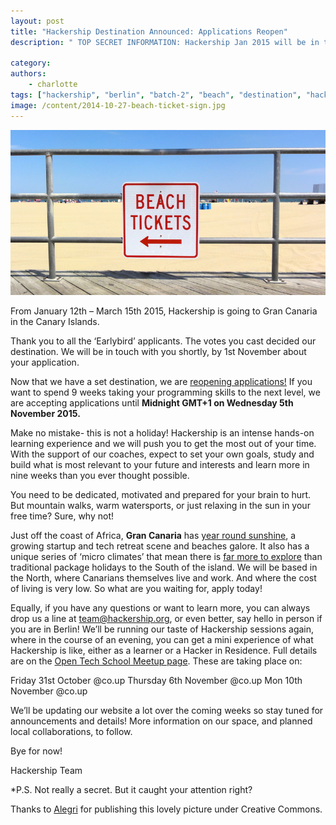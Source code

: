 ```yaml
---
layout: post
title: "Hackership Destination Announced: Applications Reopen"
description: " TOP SECRET INFORMATION: Hackership Jan 2015 will be in the Canary Islands. [Apply here](http://www.hackership.org/apply), or continue reading..."

category:
authors:
    - charlotte
tags: ["hackership", "berlin", "batch-2", "beach", "destination", "hackership on tour"]
image: /content/2014-10-27-beach-ticket-sign.jpg
---
```


![Hackership Destination Announced: Applications Reopen](/content/2014-10-27-beach-ticket-sign.jpg)

From January 12th – March 15th 2015, Hackership is going to Gran Canaria in the Canary Islands.
 
Thank you to all the ‘Earlybird’ applicants. The votes you cast decided our destination.  We will be in touch with you shortly, by 1st November about your application. 

Now that we have a set destination, we are [reopening applications!](http://wwww.hackership.org/apply) If you want to spend 9 weeks taking your programming skills to the next level, we are accepting applications until **Midnight GMT+1  on Wednesday 5th November 2015.** 

Make no mistake- this is not a holiday!  Hackership is an intense hands-on learning experience and we will push you to get the most out of your time. With the support of our coaches, expect to set your own goals, study and build what is most relevant to your future and interests and learn more in nine weeks than you ever thought possible. 

You need to be dedicated, motivated and prepared for your brain to hurt. But mountain walks, warm watersports, or just relaxing in the sun in your free time?  Sure, why not!

Just off the coast of Africa, **Gran Canaria** has [year round sunshine](http://www.holiday-weather.com/gran_canaria/averages/), a growing startup and tech retreat scene and beaches galore.  It also has a unique series of ‘micro climates’ that mean there is [far more to explore](http://www.lonelyplanet.com/canary-islands/gran-canaria) than traditional package holidays to the South of the island. We will be based in the North, where Canarians themselves live and work.  And where the cost of living is very low.  So what are you waiting for, apply today!

Equally, if you have any questions or want to learn more, you can always drop us a line at team@hackership.org,  or even better, say hello in person if you are in Berlin!  We’ll be running our taste of Hackership sessions again, where in the course of an evening, you can get a mini experience of what Hackership is like, either as a learner or a Hacker in Residence.  Full details are on the [Open Tech School Meetup page]( http://www.meetup.com/opentechschool-berlin/). These are taking place on:

Friday 31st October @co.up 
Thursday 6th November @co.up
Mon 10th November @co.up

We’ll be updating our website a lot over the coming weeks so stay tuned for announcements and details! More information on our space, and planned local collaborations, to follow.

Bye for now!

Hackership Team

*P.S.  Not really a secret. But it caught your attention right?






Thanks to [Alegri](http://www.4freephotos.com/Map_with_yellow_pin-limage-dda10b6008aaebfb5c2f7fc5680a6e64.html#.VE-c7PnF8wc) for publishing this lovely picture under Creative Commons.


